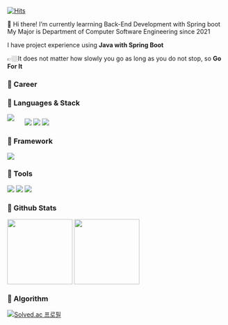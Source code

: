 [![Hits](https://hits.seeyoufarm.com/api/count/incr/badge.svg?url=https%3A%2F%2Fgithub.com%2Fsoochangoforit&count_bg=%2379C83D&title_bg=%23555555&icon=&icon_color=%23E7E7E7&title=Views&edge_flat=false)](https://hits.seeyoufarm.com)

👋 Hi there! I’m currently learrning Back-End Development with Spring boot  
My Major is Department of Computer Software Engineering since 2021

I have project experience using **Java with Spring Boot**

👉🏼It does not matter how slowly you go as long as you do not stop, so **Go For It**

### 🌟 Career


### 🌟 Languages & Stack
<img src="https://img.shields.io/badge/JAVA-007396?style=for-the-badge&logo=java&logoColor=white" style=" margin-right: 20px; margin-bottom: 10px;"/></a>
<img src="https://img.shields.io/badge/Python-3766AB?style=for-the-badge&logo=Python&logoColor=white"/>
<img src="https://img.shields.io/badge/mysql-4479A1?style=for-the-badge&logo=mysql&logoColor=white"/>
<img src="https://img.shields.io/badge/mariaDB-003545?style=for-the-badge&logo=mariaDB&logoColor=white"/>


### 🌟 Framework
<img src="https://img.shields.io/badge/Spring%20Boot-6DB33F?style=for-the-badge&logo=Spring%20Boot&logoColor=white"/>


### 🌟 Tools
<img src="https://img.shields.io/badge/Git-F05032?style=for-the-badge&logo=Git&logoColor=white"></a>
<img src="https://img.shields.io/badge/GitHub-181717?style=for-the-badge&logo=GitHub&logoColor=white">
<img src="https://img.shields.io/badge/IntelliJ-000000?style=for-the-badge&logo=IntelliJ%20IDEA&logoColor=white">


### 🌟 Github Stats
<div align="left">
  <a>
    <img align="center" height=150 src="https://github-readme-stats.vercel.app/api?username=soochangoforit&hide=contribs&show_icons=true&count_private=true&hide_border=true&theme=nord" />
  </a>
  <a>
    <img align="center" height=150 src="https://github-readme-stats.vercel.app/api/top-langs/?username=soochangoforit&hide=javascript&layout=compact&hide_border=true&theme=nord" />
  </a>
</div>


### 🌟 Algorithm
[![Solved.ac
프로필](http://mazassumnida.wtf/api/v2/generate_badge?boj=tncksdl05)](https://solved.ac/tncksdl05)
